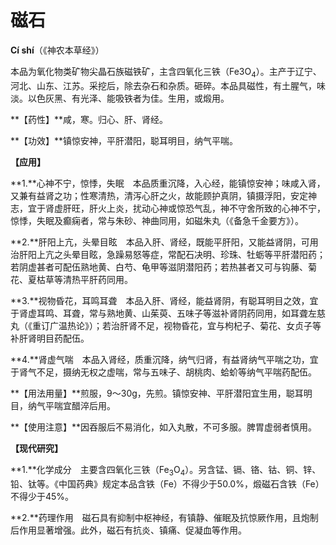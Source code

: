 # 磁石

**Cí shí**（《神农本草经》）

本品为氧化物类矿物尖晶石族磁铁矿，主含四氧化三铁（Fe3O<sub>4</sub>）。主产于辽宁、河北、山东、江苏。采挖后，除去杂石和杂质。砸碎。本品具磁性，有土腥气，味淡。以色灰黑、有光泽、能吸铁者为佳。生用，或煅用。

**【药性】**咸，寒。归心、肝、肾经。

**【功效】**镇惊安神，平肝潜阳，聪耳明目，纳气平喘。

**【应用】**

**1.**心神不宁，惊悸，失眠　本品质重沉降，入心经，能镇惊安神；味咸入肾，又兼有益肾之功；性寒清热，清泻心肝之火，故能顾护真阴，镇摄浮阳，安定神志，宜于肾虚肝旺，肝火上炎，扰动心神或惊恐气乱，神不守舍所致的心神不宁，惊悸，失眠及癫痫者，常与朱砂、神曲同用，如磁朱丸（《备急千金要方》）。

**2.**肝阳上亢，头晕目眩　本品入肝、肾经，既能平肝阳，又能益肾阴，可用治肝阳上亢之头晕目眩，急躁易怒等症，常配石决明、珍珠、牡蛎等平肝潜阳药；若阴虚甚者可配伍熟地黄、白芍、龟甲等滋阴潜阳药；若热甚者又可与钩藤、菊花、夏枯草等清热平肝药同用。

**3.**视物昏花，耳鸣耳聋　本品入肝、肾经，能益肾阴，有聪耳明目之效，宜于肾虚耳鸣、耳聋，常与熟地黄、山茱萸、五味子等滋补肾阴药同用，如耳聋左慈丸（《重订广温热论》）；若治肝肾不足，视物昏花，宜与枸杞子、菊花、女贞子等补肝肾明目药配伍。

**4.**肾虚气喘　本品入肾经，质重沉降，纳气归肾，有益肾纳气平喘之功，宜于肾气不足，摄纳无权之虚喘，常与五味子、胡桃肉、蛤蚧等纳气平喘药配伍。

**【用法用量】**煎服，9～30g，先煎。镇惊安神、平肝潜阳宜生用，聪耳明目，纳气平喘宜醋淬后用。

**【使用注意】**因吞服后不易消化，如入丸散，不可多服。脾胃虚弱者慎用。

**【现代研究】**

**1.**化学成分　主要含四氧化三铁（Fe<sub>3</sub>O<sub>4</sub>）。另含锰、镉、铬、钴、铜、锌、铅、钛等。《中国药典》规定本品含铁（Fe）不得少于50.0%，煅磁石含铁（Fe）不得少于45%。

**2.**药理作用　磁石具有抑制中枢神经，有镇静、催眠及抗惊厥作用，且炮制后作用显著增强。此外，磁石有抗炎、镇痛、促凝血等作用。